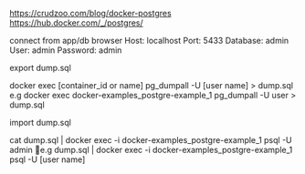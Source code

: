 
https://crudzoo.com/blog/docker-postgres
https://hub.docker.com/_/postgres/

connect from app/db browser
Host: localhost
Port: 5433
Database: admin
User: admin
Password: admin

export dump.sql

docker exec [container_id or name] pg_dumpall -U [user name] > dump.sql
e.g docker exec docker-examples_postgre-example_1 pg_dumpall -U user > dump.sql

import dump.sql

cat dump.sql | docker exec -i docker-examples_postgre-example_1 psql -U admin
e.g dump.sql | docker exec -i docker-examples_postgre-example_1 psql -U [user name]
